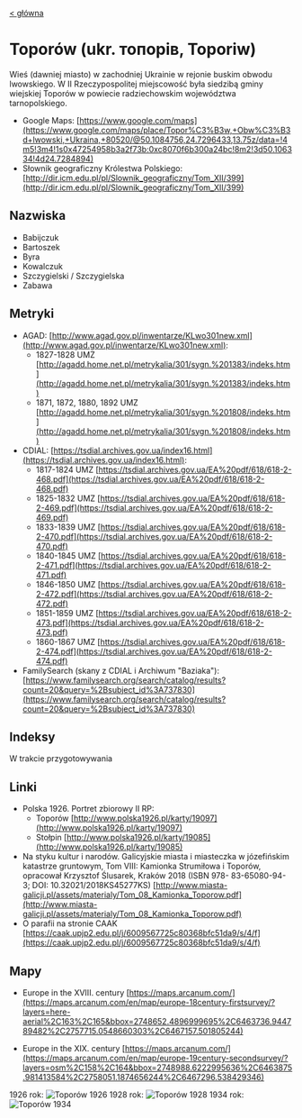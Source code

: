 [< główna](../README.md)
# Toporów (ukr. топорів, Toporiw)
Wieś (dawniej miasto) w zachodniej Ukrainie w rejonie buskim obwodu lwowskiego. W II Rzeczypospolitej miejscowość była siedzibą gminy wiejskiej Toporów w powiecie radziechowskim województwa tarnopolskiego.

+ Google Maps: [https://www.google.com/maps](https://www.google.com/maps/place/Topor%C3%B3w,+Obw%C3%B3d+lwowski,+Ukraina,+80520/@50.1084756,24.7296433,13.75z/data=!4m5!3m4!1s0x47254958b3a2f73b:0xc8070f6b300a24bc!8m2!3d50.106334!4d24.7284894)
+ Słownik geograficzny Królestwa Polskiego: [http://dir.icm.edu.pl/pl/Slownik_geograficzny/Tom_XII/399](http://dir.icm.edu.pl/pl/Slownik_geograficzny/Tom_XII/399)

## Nazwiska
+ Babijczuk
+ Bartoszek
+ Byra
+ Kowalczuk
+ Szczygielski / Szczygielska
+ Zabawa

## Metryki
+ AGAD: [http://www.agad.gov.pl/inwentarze/KLwo301new.xml](http://www.agad.gov.pl/inwentarze/KLwo301new.xml):
    + 1827-1828 UMZ [http://agadd.home.net.pl/metrykalia/301/sygn.%201383/indeks.htm](http://agadd.home.net.pl/metrykalia/301/sygn.%201383/indeks.htm)
    + 1871, 1872, 1880, 1892 UMZ [http://agadd.home.net.pl/metrykalia/301/sygn.%201808/indeks.htm](http://agadd.home.net.pl/metrykalia/301/sygn.%201808/indeks.htm)
+ CDIAL: [https://tsdial.archives.gov.ua/index16.html](https://tsdial.archives.gov.ua/index16.html):
    + 1817-1824 UMZ [https://tsdial.archives.gov.ua/EA%20pdf/618/618-2-468.pdf](https://tsdial.archives.gov.ua/EA%20pdf/618/618-2-468.pdf)
    + 1825-1832 UMZ [https://tsdial.archives.gov.ua/EA%20pdf/618/618-2-469.pdf](https://tsdial.archives.gov.ua/EA%20pdf/618/618-2-469.pdf)
    + 1833-1839 UMZ [https://tsdial.archives.gov.ua/EA%20pdf/618/618-2-470.pdf](https://tsdial.archives.gov.ua/EA%20pdf/618/618-2-470.pdf)
    + 1840-1845 UMZ [https://tsdial.archives.gov.ua/EA%20pdf/618/618-2-471.pdf](https://tsdial.archives.gov.ua/EA%20pdf/618/618-2-471.pdf)
    + 1846-1850 UMZ [https://tsdial.archives.gov.ua/EA%20pdf/618/618-2-472.pdf](https://tsdial.archives.gov.ua/EA%20pdf/618/618-2-472.pdf)
    + 1851-1859 UMZ [https://tsdial.archives.gov.ua/EA%20pdf/618/618-2-473.pdf](https://tsdial.archives.gov.ua/EA%20pdf/618/618-2-473.pdf)
    + 1860-1867 UMZ [https://tsdial.archives.gov.ua/EA%20pdf/618/618-2-474.pdf](https://tsdial.archives.gov.ua/EA%20pdf/618/618-2-474.pdf)
+ FamilySearch (skany z CDIAL i Archiwum "Baziaka"): [https://www.familysearch.org/search/catalog/results?count=20&query=%2Bsubject_id%3A737830](https://www.familysearch.org/search/catalog/results?count=20&query=%2Bsubject_id%3A737830)

## Indeksy
W trakcie przygotowywania

## Linki
+ Polska 1926. Portret zbiorowy II RP:
    + Toporów [http://www.polska1926.pl/karty/19097](http://www.polska1926.pl/karty/19097)
    + Stołpin [http://www.polska1926.pl/karty/19085](http://www.polska1926.pl/karty/19085) 
+ Na styku kultur i narodów. Galicyjskie miasta i miasteczka w józefińskim katastrze gruntowym, Tom VIII: Kamionka Strumiłowa i Toporów, opracował Krzysztof Ślusarek, Kraków 2018 (ISBN 978- 83-65080-94-3; DOI: 10.32021/2018KS45277KS) [http://www.miasta-galicji.pl/assets/materialy/Tom_08_Kamionka_Toporow.pdf](http://www.miasta-galicji.pl/assets/materialy/Tom_08_Kamionka_Toporow.pdf)
+ O parafii na stronie CAAK [https://caak.upjp2.edu.pl/j/6009567725c80368bfc51da9/s/4/f](https://caak.upjp2.edu.pl/j/6009567725c80368bfc51da9/s/4/f)

## Mapy

+ Europe in the XVIII. century [https://maps.arcanum.com/](https://maps.arcanum.com/en/map/europe-18century-firstsurvey/?layers=here-aerial%2C163%2C165&bbox=2748652.4896999695%2C6463736.944789482%2C2757715.0548660303%2C6467157.501805244)

+ Europe in the XIX. century [https://maps.arcanum.com/](https://maps.arcanum.com/en/map/europe-19century-secondsurvey/?layers=osm%2C158%2C164&bbox=2748988.6222995636%2C6463875.981413584%2C2758051.1874656244%2C6467296.538429346)

1926 rok:
![Toporów 1926](img/toporów_mapa_1926.png)
1928 rok: 
![Toporów 1928](img/toporów_okolice_mapa_1928.png)
1934 rok:
![Toporów 1934](img/toporów_okolice_mapa_1934.png)

